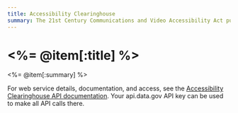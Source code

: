 ```yaml
---
title: Accessibility Clearinghouse
summary: The 21st Century Communications and Video Accessibility Act put into motion new requirements to ensure that everyone has access to communications as well as the ability to send and receive emergency information and services.
---
```


# <%= @item[:title] %>
<%= @item[:summary] %>

For web service details, documentation, and access, see the [Accessibility Clearinghouse API documentation](http://apps.fcc.gov/accessibilityclearinghouse/developers.html). Your api.data.gov API key can be used to make all API calls there.
